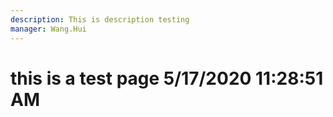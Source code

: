 ```yaml
---
description: This is description testing
manager: Wang.Hui
---
```

# this is a test page 5/17/2020 11:28:51 AM